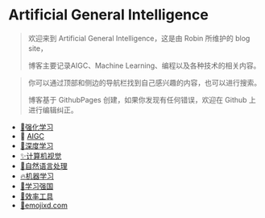# Artificial General Intelligence

>欢迎来到 Artificial General Intelligence，这是由 Robin 所维护的 blog site，
>
>博客主要记录AIGC、Machine Learning、编程以及各种技术的相关内容。

>你可以通过顶部和侧边的导航栏找到自己感兴趣的内容，也可以进行搜索。
>
>博客基于 GithubPages 创建，如果你发现有任何错误，欢迎在 Github 上进行编辑纠正。


- [👑强化学习](deep-rl/)
- 🦄 [AIGC](aigc/)
- [🚀深度学习](deeplearning/)
- [✨计算机视觉](deeplearning/)
- [💎自然语言处理](deeplearning/)
- [🔥机器学习](machine-learning)
- [🌈学习强国](self-control/)
- [🧰效率工具](toolbox/)
- [🤗emojixd.com](https://emojixd.com/)
